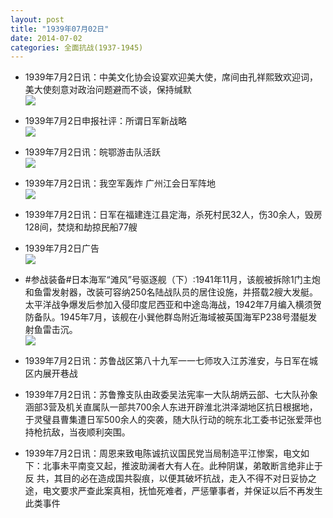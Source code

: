 ```yaml
---
layout: post
title: "1939年07月02日"
date: 2014-07-02
categories: 全面抗战(1937-1945)
---
```


<meta name="referrer" content="no-referrer" />

- 1939年7月2日讯：中美文化协会设宴欢迎美大使，席间由孔祥熙致欢迎词，美大使刻意对政治问题避而不谈，保持缄默 <br/><img src="https://ww3.sinaimg.cn/large/aca367d8jw1ehyt3pgwr7j207z0bi409.jpg" />

- 1939年7月2日申报社评：所谓日军新战略 <br/><img src="https://ww2.sinaimg.cn/large/aca367d8jw1ehyrdvt34gj20wc0yfkjb.jpg" />

- 1939年7月2日讯：皖鄂游击队活跃 <br/><img src="https://ww1.sinaimg.cn/large/aca367d8jw1ehypn61i91j20840bk40q.jpg" />

- 1939年7月2日讯：我空军轰炸 广州江会日军阵地 <br/><img src="https://ww2.sinaimg.cn/large/aca367d8jw1ehygz2loizj206z0wrjwy.jpg" />

- 1939年7月2日讯：日军在福建连江县定海，杀死村民32人，伤30余人，毁房128间，焚烧和劫掠民船77艘 

- 1939年7月2日广告 <br/><img src="https://ww3.sinaimg.cn/large/aca367d8jw1ehya0vqzfcj20io0gtwlk.jpg" />

- #参战装备#日本海军“滩风”号驱逐舰（下）:1941年11月，该舰被拆除1门主炮和鱼雷发射器，改装可容纳250名陆战队员的居住设施，并搭载2艘大发艇。太平洋战争爆发后参加入侵印度尼西亚和中途岛海战，1942年7月编入横须贺防备队。1945年7月，该舰在小巽他群岛附近海域被英国海军P238号潜艇发射鱼雷击沉。 <br/><img src="https://ww4.sinaimg.cn/large/aca367d8jw1ehy80t7cbuj20m80ehtaq.jpg" />

- 1939年7月2日讯：苏鲁战区第八十九军一一七师攻入江苏淮安，与日军在城区内展开巷战 

- 1939年7月2日讯：苏鲁豫支队由政委吴法宪率一大队胡炳云部、七大队孙象涵部3营及机关直属队一部共700余人东进开辟淮北洪泽湖地区抗日根据地，于灵璧县曹集遭日军500余人的突袭，随大队行动的皖东北工委书记张爱萍也持枪抗敌，当夜顺利突围。 

- 1939年7月2日讯：周恩来致电陈诚抗议国民党当局制造平江惨案，电文如下：北事未平南变又起，推波助澜者大有人在。此种阴谋，弟敢断言绝非止于反 共，其目的必在造成国共裂痕，以便其破坏抗战，走入不得不对日妥协之途，电文要求严查此案真相，抚恤死难者，严惩肇事者，并保证以后不再发生此类事件 


